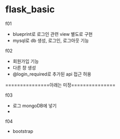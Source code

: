 # flask_basic

f01
- blueprint로 로그인 관련 view 별도로 구현
- mysql로 db 생성, 로그인, 로그아웃 기능

f02
- 회원가입 기능
- 다른 창 생성
- @login_required로 추가된 api 접근 허용

===============아래는 미정===============

f03
- 로그 mongoDB에 넣기
- 
f04
- bootstrap
